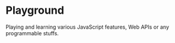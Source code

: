# Playground

Playing and learning various JavaScript features, Web APIs or any programmable stuffs.